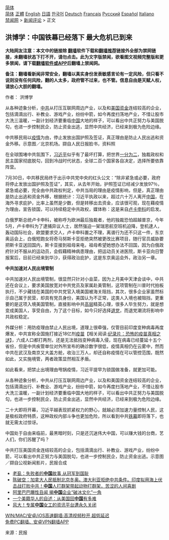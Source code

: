  <!-- 面包屑导航 --> <div class="breadcrumb"><!-- GTranslate: https://gtranslate.io/ -->  <div class="switcher notranslate">  <div class="selected">  <a href="#" onclick="return false;"> 简体</a>  </div>  <div class="option">  <a href="https://www.bannedbook.org" onclick="doGTranslate('zh-CN|zh-CN');jQuery('div.switcher div.selected a').html(jQuery(this).html());return false;" title="简体中文" class="nturl selected"> 简体</a>  <a href="https://www.bannedbook.org/zh-tw/" onclick="doGTranslate('zh-CN|zh-TW');jQuery('div.switcher div.selected a').html(jQuery(this).html());return false;" title="繁體中文" class="nturl"> 正體</a>  <a href="https://www.bannedbook.org/en/" onclick="doGTranslate('zh-CN|en');jQuery('div.switcher div.selected a').html(jQuery(this).html());return false;" title="English" class="nturl"> English</a>  <a href="https://www.bannedbook.org/ja/" onclick="doGTranslate('zh-CN|ja');jQuery('div.switcher div.selected a').html(jQuery(this).html());return false;" title="日本語" class="nturl"> 日語</a>  <a href="https://www.bannedbook.org/ko/" onclick="doGTranslate('zh-CN|ko');jQuery('div.switcher div.selected a').html(jQuery(this).html());return false;" title="한국어" class="nturl"> 한국어</a>  <a href="https://www.bannedbook.org/de/" onclick="doGTranslate('zh-CN|de');jQuery('div.switcher div.selected a').html(jQuery(this).html());return false;" title="Deutsch" class="nturl"> Deutsch</a>  <a href="https://www.bannedbook.org/fr/" onclick="doGTranslate('zh-CN|fr');jQuery('div.switcher div.selected a').html(jQuery(this).html());return false;" title="Français" class="nturl"> Français</a>  <a href="https://www.bannedbook.org/ru/" onclick="doGTranslate('zh-CN|ru');jQuery('div.switcher div.selected a').html(jQuery(this).html());return false;" title="Русский" class="nturl"> Русский</a>  <a href="https://www.bannedbook.org/es/" onclick="doGTranslate('zh-CN|es');jQuery('div.switcher div.selected a').html(jQuery(this).html());return false;" title="Español" class="nturl"> Español</a>  <a href="https://www.bannedbook.org/it/" onclick="doGTranslate('zh-CN|it');jQuery('div.switcher div.selected a').html(jQuery(this).html());return false;" title="Italiano" class="nturl"> Italiano</a>  </div>  </div>      <div class='breadcrumb-sub'><!-- Breadcrumb NavXT 6.3.0 --> <a href="https://www.bannedbook.org/" class="home">禁闻网</a> &gt; <a href="https://www.bannedbook.org/bnews/comments/" class="category">新闻评论</a> &gt; 正文</div></div><h2>洪博学：中国铁幕已经落下 最大危机已到来</h2> <p class="notice"><b>大陆网友注意：本文中的链接除 <a href="https://github.com/bannedbook/fanqiang" >翻墙</a>软件下载和<a href="https://github.com/killgcd/justmysocks/blob/master/README.md">翻墙推荐</a>链接外全部为禁网链接，未翻墙状态下打不开，请勿点击。此为文字版禁闻，欲看图文视频完整版和更多禁闻，请下载<a href="https://github.com/bannedbook/fanqiang">翻墙软件或APP</a>后翻墙上禁闻网。</p><p>备注：翻墙看新闻非常安全，翻墙以真实身份发表敏感言论有一定风险，但只看不说则没有任何风险，翻的人太多，政府管不过来，也不管。信息自由是天赋人权，请放心大胆的翻墙。</b></p>  <div class="entry"> <p>作者： 洪博学</p> <p id="summary">从各种迹象分析，<a href="https://www.bannedbook.org/bnews/tag/%e4%b8%ad%e5%85%b1/" class="st_tag internal_tag" rel="tag" title="标签 中共 下的日志">中共</a>从打压互联网周边产业，以及和<a href="https://www.bannedbook.org/bnews/tag/%e7%be%8e%e5%9b%bd/" class="st_tag internal_tag" rel="tag" title="标签 美国 下的日志">美国</a><a href="https://www.bannedbook.org/bnews/tag/%E8%B5%84%E9%87%91/" class="st_tag internal_tag" rel="tag" title="标签 资金 下的日志">资金</a>连结较高的企业，包括滴滴出行、补教业、游戏产业，纷纷中箭，如今再度扫荡地产业，不惜让股市大洗三温暖，一副计划经济要重临<span class='wp_keywordlink_affiliate'><a href="https://www.bannedbook.org/" title="中国" target="_blank">中国</a></span>大地的样子，可以看出中共正努力与美国脱勾，也进一步控制民企，防止资金出逃，显然中共经济，已经来到极为危险边缘。</p> <p id="conimg">中共移民局以<a href="https://www.bannedbook.org/bnews/tag/%E7%96%AB%E6%83%85/" class="st_tag internal_tag" rel="tag" title="标签 疫情 下的日志">疫情</a>为由，停止发放出国护照及签证，真正理由是防止人民出逃和资金外移。示意图／北京机场。撷自人民日报脸书，资料照</p> <p>在全球围堵中共氛围下，<a href="https://www.bannedbook.org/bnews/tag/%e4%b9%a0%e8%bf%91%e5%b9%b3/" class="st_tag internal_tag" rel="tag" title="标签 习近平 下的日志">习近平</a>似乎有了最坏打算，把世界<span class='wp_keywordlink'><a href="https://www.bannedbook.org/forum11/topic291.html" title="禁片：对共产党要一分为二吗" target="_blank">一分为二</a></span>，独裁政权和民主国家彻底脱勾，回到冷战时代状态，全球二百个国家各自决定，选择所要依靠阵营。</p>  <p>7月30日，中共移民局终于出示中共党中央的红头公文：“除非紧急或必要，政府将停止发放出国护照及签证”，其实，从去年开始，护照签证已经减少发放97％，紧急或必要，完全由中共政权判定，中共当局的理由是疫情影响，但是，真正理由是防止出逃和资金外移，根据统计：习近平执政以来，超过六十万人离开<a href="https://www.bannedbook.org/bnews/tag/%E4%B8%AD%E5%9B%BD/" class="st_tag internal_tag" rel="tag" title="标签 中国 下的日志">中国</a>，在海外寻求庇护，比率上虽然是少数，但是转移出去资金，应该很可观，现在藉疫情为理由，宣告锁国，可以持续稳定中共政权，媒体称：这是来自<a href="https://www.bannedbook.org/bnews/tag/%e5%8d%a2%e5%8d%a1%e7%94%b3%e7%a7%91/" class="st_tag internal_tag" rel="tag" title="标签 卢卡申科 下的日志">卢卡申科</a>的启发。</p> <p>白俄罗斯总统卢卡申科，被称呼为欧洲最后独裁者，他的独裁恐怕超越普京，今年5月，卢卡申科为了逮捕异议人士，居然强迫一架瑞恩航空班机迫降，登机逮人，轰动国际社会，欧盟要求交人，卢卡申科置之不理，离谱行为还不只这一件，东京奥运会上，白俄短跑女将奇马努斯卡亚拒绝突然被更改比赛项目，随行官员威胁要把斯卡亚送回国内，斯卡亚接到祖母来电，祖母希望她想办法不回国，因为白俄政府针对不服从的运动员，会假藉精神病患理由，把运动员关进医院，斯卡亚向日警报案后，目前已经来到华沙，获得政治庇护，这是东京奥运会外，政治另一章。</p> <p><strong>中共加速对人民出境管制</strong></p> <p>中共加速对人民出境管制，很显然只针对小韭菜，因为上月美中天津会谈中，中共还在会议上，要求美国放宽对中共党员及家属赴美管制，这项管制在川普时代拍板执行，不少藏钱在美国的中共党官入境美国被海关阻挡，其次，很多企业家虽然标示自己属于民营，却具有党员身份，美国认为不正常，这类人入境也被阻挡，更重要的是这项入境美国管制，直接影响中共<span class='wp_keywordlink_affiliate'><a href="https://www.bannedbook.org/bnews/ccpdope/" title="中共高层内幕" target="_blank">高层</a></span>精英心理，很多人毕生努力，就是想变成美国人，享受自由，为了这个目标，如今只好选择<span class='wp_keywordlink'><a href="http://tuidang.epochtimes.com/" title="退党" rel="nofollow" target="_blank">退党</a></span>，而退党潮流将影响中共政权稳定。</p>  <p>外媒分析：用防疫理由禁止人民出境，道理上很牵强，仅管目前印度变种病毒再度爆发，中共宣称全国施打接近18亿剂<span class='wp_keywordlink'><a href="https://www.bannedbook.org/bnews/tculture/20160630/551027.html" title="疫苗" target="_blank">疫苗</a></span>【相关阅读:<a href='https://www.bannedbook.org/bnews/topimagenews/20180408/925060.html' target='_blank'>纪录片：恐怖的疫苗真相之谜</a>】，六成人口都打两剂，还是无法抵挡变种病毒入侵，现在病毒已经蔓延十五个省份，但是中共疾管单位对外所宣布的确诊数字很低，疫情真相仍在云雾中，然而中共在武汉及南京又大盖方舱，收治三万人，却还自称疫情在可以管控范围，既然如此，又实施境管，两者政策显然相互矛盾。</p> <p>如此看来，把禁止出境理由甩锅疫情，习近平提早为锁国做准备，就更加可能。</p> <p>从各种迹象分析，中共从打压互联网周边产业，以及和美国资金连结较高的企业，包括滴滴出行、补教业、游戏产业，纷纷中箭，如今再度扫荡地产业，不惜让股市大洗三温暖，一副计划经济要重临中国大地的样子，可以看出中共正努力与美国脱勾，也进一步控制民企，防止资金出逃，显然中共经济，已经来到极为危险边缘。</p> <p>二十大即将开幕，习近平越表现抓紧权力的野心，就越必须加速力量控制人民，这是极权政府特质，这种政权内部斗争也更加危险，所以看到中共<a href="https://www.bannedbook.org/bnews/tag/%E9%93%81%E5%B9%95/" class="st_tag internal_tag" rel="tag" title="标签 铁幕 下的日志">铁幕</a>即将落下，也就无需太过惊讶。</p>  <p>中国处于自由来临前，最黑暗时刻，只是还沉迷伟大中国，可以赚大钱的台商，艺人们，你们苏醒了吗？</p> <p>中共打压美国资金连结较高的企业，包括滴滴出行、补教业、游戏产业，纷纷中箭，可以看出中共正努力与美国脱勾，也进一步控制民企，防止资金出逃。示意图／撷自公视新闻影片，民报合成</p> <ul class='op-related-articles' title='相关阅读'> <li><a href='https://www.bannedbook.org/bnews/comments/20210810/1603502.html' target='_blank'>老虱：失败者的<b>中国</b>故事 从冠军到国耻</a></li> <li><a href='https://www.bannedbook.org/bnews/bannedvideo/20210810/1603500.html' target='_blank'>陈破空：加拿大人民抵制北京冬奥。澳大利亚拒绝中共条件。印度拟用海上伏击战打败中共！<b>中国</b>人打群架带起动物打群架，苦涩的人间喜剧</a></li> <li><a href='https://www.bannedbook.org/bnews/comments/20210810/1603485.html' target='_blank'>阿里巴巴曝性丑闻 揭<b>中国</b>企业“破冰文化”一角</a></li> <li><a href='https://www.bannedbook.org/bnews/cnnews/20210810/1603464.html' target='_blank'>一个美籍华人的自述：从美国回<b>中国</b>有多难</a></li> <li><a href='https://www.bannedbook.org/bnews/cbnews/20210810/1603455.html' target='_blank'>风大！专属<b>中国</b>女工的资讯平台遭永久关闭</a></li> </ul> <p class="texttj"> <a href="https://github.com/bannedbook/fanqiang/wiki/V2ray%E6%9C%BA%E5%9C%BA" target="_blank">WIN/MAC/安卓/iOS高速翻墙:高清视频秒开,超低延迟</a><br/> <a href="https://github.com/bannedbook/fanqiang/wiki/%E7%A6%81%E9%97%BB%E7%BD%91%E5%AE%89%E5%8D%93%E7%BF%BB%E5%A2%99%E6%96%B0%E9%97%BBAPP" target="_blank">免费PC翻墙、安卓VPN翻墙APP</a></p><p> 来源：民报 </p> <a name='sharetosocial'></a>  <div style="margin-bottom:5px;padding-bottom:5px;clear:both"> <div id="archive-pix-1" class="banner-ads"> <!-- AuctionX Display platform tag START --> <div id="26318x728x90x621x_ADSLOT2" clicktrack="%%CLICK_URL_ESC%%"></div> <!-- AuctionX Display platform tag END --> </div> <div id="archive-pix-2" class="banner-ads"> <!-- AuctionX Display platform tag START --> <div id="26315x300x250x621x_ADSLOT2" clicktrack="%%CLICK_URL_ESC%%"></div> <!-- AuctionX Display platform tag END --> </div> </div>  <div id="archive-pix-1" class="banner-ads"> <!-- AuctionX Display platform tag START --> <div id="26318x728x90x621x_ADSLOT3" clicktrack="%%CLICK_URL_ESC%%"></div> <!-- AuctionX Display platform tag END --> </div> </div><!--END ENTRY--> 